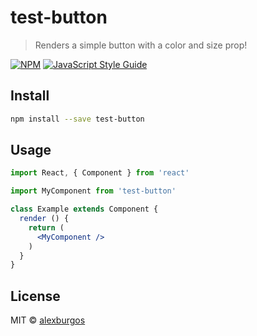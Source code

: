 # test-button

> Renders a simple button with a color and size prop!

[![NPM](https://img.shields.io/npm/v/test-button.svg)](https://www.npmjs.com/package/test-button) [![JavaScript Style Guide](https://img.shields.io/badge/code_style-standard-brightgreen.svg)](https://standardjs.com)

## Install

```bash
npm install --save test-button
```

## Usage

```jsx
import React, { Component } from 'react'

import MyComponent from 'test-button'

class Example extends Component {
  render () {
    return (
      <MyComponent />
    )
  }
}
```

## License

MIT © [alexburgos](https://github.com/alexburgos)

